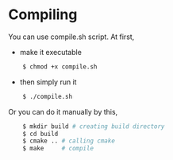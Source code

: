 # Compiling

You can use compile.sh script. At first,
- make it executable
```bash
    $ chmod +x compile.sh
```
- then simply run it

```bash
    $ ./compile.sh
```

Or you can do it manually by this,
```bash
    $ mkdir build # creating build directory
    $ cd build 
    $ cmake .. # calling cmake
    $ make     # compile
```
